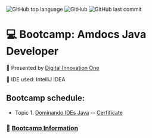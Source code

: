 ![GitHub top language](https://img.shields.io/github/languages/top/souzafcharles/Amdocs-Java-Developer)
![GitHub](https://img.shields.io/github/license/souzafcharles/Amdocs-Java-Developer)
![GitHub last commit](https://img.shields.io/github/last-commit/souzafcharles/Amdocs-Java-Developer)

# :computer: Bootcamp: Amdocs Java Developer

:triangular_flag_on_post: Presented by [Digital Innovation One](https://www.dio.me/)

:black_square_button: IDE used: IntelliJ IDEA

## Bootcamp schedule:

- Topic 1. [Dominando IDEs Java](https://github.com/souzafcharles/Amdocs-Java-Developer/tree/master/Topic-A01-Dominando-IDEs-Java) -- [Cerfificate](https://github.com/souzafcharles/Amdocs-Java-Developer/blob/master/Topic-A01-Dominando-IDEs-Java/CERTIFICATE.pdf)

### :link: [Bootcamp Information](https://www.dio.me/bootcamp/amdocs-java-developer?utm_source=pr-bc-amdocs-java-developer&utm_medium=pay&utm_campaign=amdocs)
